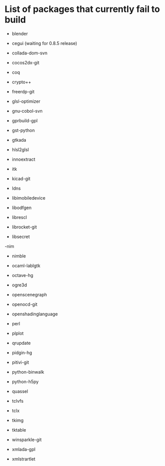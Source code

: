 List of packages that currently fail to build
=============================================

- blender

- cegui (waiting for 0.8.5 release)

- collada-dom-svn

- cocos2dx-git

- coq

- crypto++

- freerdp-git

- glsl-optimizer

- gnu-cobol-svn

- gprbuild-gpl

- gst-python

- gtkada

- hlsl2glsl

- innoextract

- itk

- kicad-git

- ldns

- libimobiledevice

- libodfgen

- librescl

- librocket-git

- libsecret

-nim

- nimble

- ocaml-lablgtk

- octave-hg

- ogre3d

- openscenegraph

- openocd-git

- openshadinglanguage

- perl

- plplot

- qrupdate

- pidgin-hg

- pitivi-git

- python-binwalk

- python-h5py

- quassel

- tclvfs

- tclx

- tkimg

- tktable

- winsparkle-git

- xmlada-gpl

- xmlstrartlet
